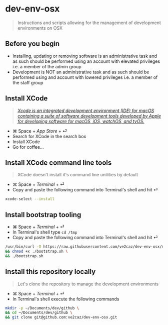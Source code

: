 # dev-env-osx

> Instructions and scripts allowing for the management of development environments on OSX

## Before you begin

- Installing, updating or removing software is an administrative task and as such should be performed using an account with elevated privileges i.e. a member of the admin group
- Development is NOT an administrative task and as such should be performed using and account with lowered privileges i.e. a member of the staff group

## Install XCode

> *[Xcode is an integrated development environment (IDE) for macOS containing a suite of software development tools developed by Apple for developing software for macOS, iOS, watchOS, and tvOS.](https://en.wikipedia.org/wiki/Xcode)*

- ⌘ Space + *App Store* + ⏎
- Search for XCode in the search box
- Install XCode
- Go for coffee...

## Install XCode command line tools

> XCode doesn't install it's command line unilities by default

- ⌘ Space + *Terminal* + ⏎
- Copy and paste the following command into Terminal's shell and hit ⏎

```bash
xcode-select --install
```

## Install bootstrap tooling

- ⌘ Space + *Terminal* + ⏎
- In Terminal's shell type ```cd /tmp```
- Copy and paste the following command into Terminal's shell and hit ⏎

```bash
/usr/bin/curl -O https://raw.githubusercontent.com/ve2caz/dev-env-osx/master/scripts/bootstrap.sh \
&& chmod +x ./bootstrap.sh \
&& ./bootstrap.sh
```

## Install this repository locally

> Let's clone the repository to manage the development environments

- ⌘ Space + *Terminal* + ⏎
- In Terminal's shell execute the following commands

```bash
mkdir -p ~/Documents/dev/github \
&& cd ~/Documents/dev/github \
&& git clone git@github.com:ve2caz/dev-env-osx.git
```
